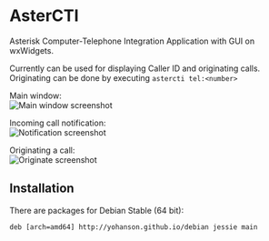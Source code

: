 # AsterCTI
Asterisk Computer-Telephone Integration Application with GUI on wxWidgets.

Currently can be used for displaying Caller ID and originating calls.
Originating can be done by executing `astercti tel:<number>`

Main window:   
![Main window screenshot](/screenshot.png?raw=true)

Incoming call notification:  
![Notification screenshot](/screenshot-notify.png?raw=true)

Originating a call:  
![Originate screenshot](/screenshot-originate.png?raw=true)

Installation
------------

There are packages for Debian Stable (64 bit):

```
deb [arch=amd64] http://yohanson.github.io/debian jessie main
```
